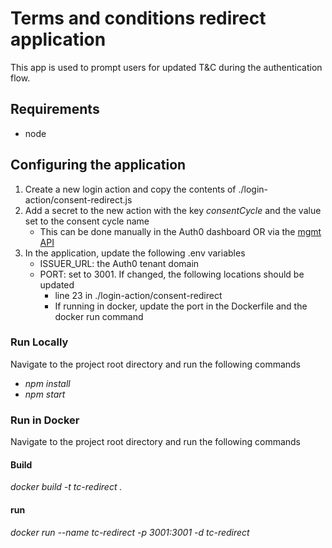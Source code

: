 # Terms and conditions redirect application
This app is used to prompt users for updated T&C during the authentication flow.

## Requirements
* node

## Configuring the application
1. Create a new login action and copy the contents of ./login-action/consent-redirect.js  
2. Add a secret to the new action with the key *consentCycle* and the value set to the consent cycle name  
    - This can be done manually in the Auth0 dashboard OR via the [mgmt API](https://auth0.com/docs/api/management/v2#!/Actions/patch_action)
3. In the application, update the following .env variables
    - ISSUER_URL: the Auth0 tenant domain
    - PORT: set to 3001. If changed, the following locations should be updated
        - line 23 in ./login-action/consent-redirect 
        - If running in docker, update the port in the Dockerfile and the docker run command 

### Run Locally
Navigate to the project root directory and run the following commands
- *npm install*
- *npm start*

### Run in Docker
Navigate to the project root directory and run the following commands

#### Build
*docker build -t tc-redirect .*

#### run
*docker run --name tc-redirect -p 3001:3001 -d tc-redirect*